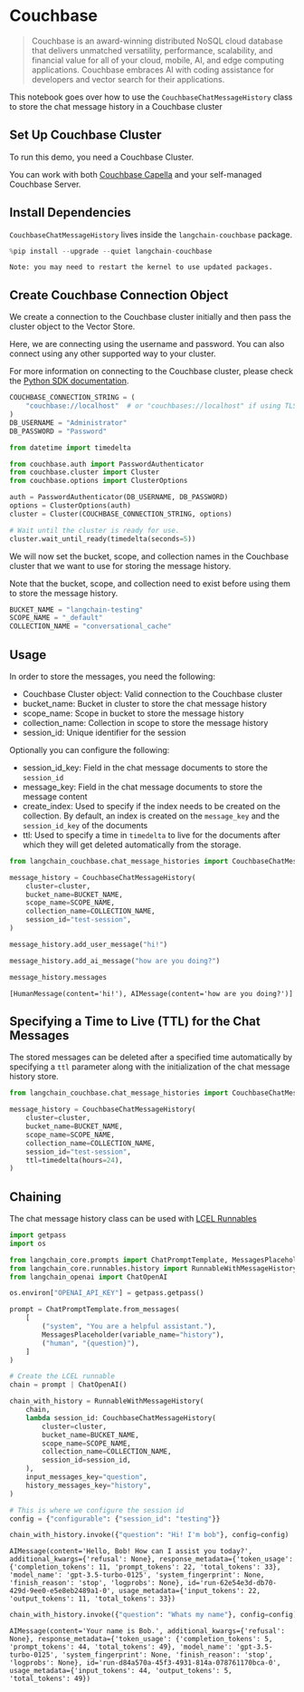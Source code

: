 # Couchbase
> Couchbase is an award-winning distributed NoSQL cloud database that delivers unmatched versatility, performance, scalability, and financial value for all of your cloud, mobile, AI, and edge computing applications. Couchbase embraces AI with coding assistance for developers and vector search for their applications.

This notebook goes over how to use the `CouchbaseChatMessageHistory` class to store the chat message history in a Couchbase cluster


## Set Up Couchbase Cluster
To run this demo, you need a Couchbase Cluster. 

You can work with both [Couchbase Capella](https://www.couchbase.com/products/capella/) and your self-managed Couchbase Server.

## Install Dependencies
`CouchbaseChatMessageHistory` lives inside the `langchain-couchbase` package. 


```python
%pip install --upgrade --quiet langchain-couchbase
```
```output
Note: you may need to restart the kernel to use updated packages.
```
## Create Couchbase Connection Object
We create a connection to the Couchbase cluster initially and then pass the cluster object to the Vector Store. 

Here, we are connecting using the username and password. You can also connect using any other supported way to your cluster. 

For more information on connecting to the Couchbase cluster, please check the [Python SDK documentation](https://docs.couchbase.com/python-sdk/current/hello-world/start-using-sdk.html#connect).


```python
COUCHBASE_CONNECTION_STRING = (
    "couchbase://localhost"  # or "couchbases://localhost" if using TLS
)
DB_USERNAME = "Administrator"
DB_PASSWORD = "Password"
```


```python
from datetime import timedelta

from couchbase.auth import PasswordAuthenticator
from couchbase.cluster import Cluster
from couchbase.options import ClusterOptions

auth = PasswordAuthenticator(DB_USERNAME, DB_PASSWORD)
options = ClusterOptions(auth)
cluster = Cluster(COUCHBASE_CONNECTION_STRING, options)

# Wait until the cluster is ready for use.
cluster.wait_until_ready(timedelta(seconds=5))
```

We will now set the bucket, scope, and collection names in the Couchbase cluster that we want to use for storing the message history.

Note that the bucket, scope, and collection need to exist before using them to store the message history.


```python
BUCKET_NAME = "langchain-testing"
SCOPE_NAME = "_default"
COLLECTION_NAME = "conversational_cache"
```

## Usage
In order to store the messages, you need the following:
- Couchbase Cluster object: Valid connection to the Couchbase cluster
- bucket_name: Bucket in cluster to store the chat message history
- scope_name: Scope in bucket to store the message history
- collection_name: Collection in scope to store the message history
- session_id: Unique identifier for the session

Optionally you can configure the following:
- session_id_key: Field in the chat message documents to store the `session_id`
- message_key: Field in the chat message documents to store the message content
- create_index: Used to specify if the index needs to be created on the collection. By default, an index is created on the `message_key` and the `session_id_key` of the documents
- ttl: Used to specify a time in `timedelta` to live for the documents after which they will get deleted automatically from the storage.


```python
from langchain_couchbase.chat_message_histories import CouchbaseChatMessageHistory

message_history = CouchbaseChatMessageHistory(
    cluster=cluster,
    bucket_name=BUCKET_NAME,
    scope_name=SCOPE_NAME,
    collection_name=COLLECTION_NAME,
    session_id="test-session",
)

message_history.add_user_message("hi!")

message_history.add_ai_message("how are you doing?")
```


```python
message_history.messages
```



```output
[HumanMessage(content='hi!'), AIMessage(content='how are you doing?')]
```


## Specifying a Time to Live (TTL) for the Chat Messages
The stored messages can be deleted after a specified time automatically by specifying a `ttl` parameter along with the initialization of the chat message history store.


```python
from langchain_couchbase.chat_message_histories import CouchbaseChatMessageHistory

message_history = CouchbaseChatMessageHistory(
    cluster=cluster,
    bucket_name=BUCKET_NAME,
    scope_name=SCOPE_NAME,
    collection_name=COLLECTION_NAME,
    session_id="test-session",
    ttl=timedelta(hours=24),
)
```

## Chaining
The chat message history class can be used with [LCEL Runnables](https://python.langchain.com/docs/how_to/message_history/)


```python
import getpass
import os

from langchain_core.prompts import ChatPromptTemplate, MessagesPlaceholder
from langchain_core.runnables.history import RunnableWithMessageHistory
from langchain_openai import ChatOpenAI

os.environ["OPENAI_API_KEY"] = getpass.getpass()
```


```python
prompt = ChatPromptTemplate.from_messages(
    [
        ("system", "You are a helpful assistant."),
        MessagesPlaceholder(variable_name="history"),
        ("human", "{question}"),
    ]
)

# Create the LCEL runnable
chain = prompt | ChatOpenAI()
```


```python
chain_with_history = RunnableWithMessageHistory(
    chain,
    lambda session_id: CouchbaseChatMessageHistory(
        cluster=cluster,
        bucket_name=BUCKET_NAME,
        scope_name=SCOPE_NAME,
        collection_name=COLLECTION_NAME,
        session_id=session_id,
    ),
    input_messages_key="question",
    history_messages_key="history",
)
```


```python
# This is where we configure the session id
config = {"configurable": {"session_id": "testing"}}
```


```python
chain_with_history.invoke({"question": "Hi! I'm bob"}, config=config)
```



```output
AIMessage(content='Hello, Bob! How can I assist you today?', additional_kwargs={'refusal': None}, response_metadata={'token_usage': {'completion_tokens': 11, 'prompt_tokens': 22, 'total_tokens': 33}, 'model_name': 'gpt-3.5-turbo-0125', 'system_fingerprint': None, 'finish_reason': 'stop', 'logprobs': None}, id='run-62e54e3d-db70-429d-9ee0-e5e8eb2489a1-0', usage_metadata={'input_tokens': 22, 'output_tokens': 11, 'total_tokens': 33})
```



```python
chain_with_history.invoke({"question": "Whats my name"}, config=config)
```



```output
AIMessage(content='Your name is Bob.', additional_kwargs={'refusal': None}, response_metadata={'token_usage': {'completion_tokens': 5, 'prompt_tokens': 44, 'total_tokens': 49}, 'model_name': 'gpt-3.5-turbo-0125', 'system_fingerprint': None, 'finish_reason': 'stop', 'logprobs': None}, id='run-d84a570a-45f3-4931-814a-078761170bca-0', usage_metadata={'input_tokens': 44, 'output_tokens': 5, 'total_tokens': 49})
```
